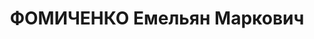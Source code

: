 ---
title: ФОМИЧЕНКО Емельян Маркович
description: "Род. в 1891, обл. Войска Донского, с. Троицко-Харцызское, украинец,\
  \ обр.: среднее техническое, искл. из ВКП(б) в 1936 г. за троцкизм (бывший член\
  \ партии эсеров). Проживал: Москва, Столешников пер., д. 9, кв. 12. Начальник паровозного\
  \ депо на ст.Орел ж.д. им.Дзержинского. \n  Арестован 26.10.1936. Обв. в вредительстве\
  \ и участии в правотроцкистской террористической организации. Приговор: ВК ВС СССР,\
  \ 16.11.1937 – ВМН. Расстрелян 16.11.1937, г.Москва. \n  Реабилитирован ВК ВС СССР\
  \ 06.04.1957"
---